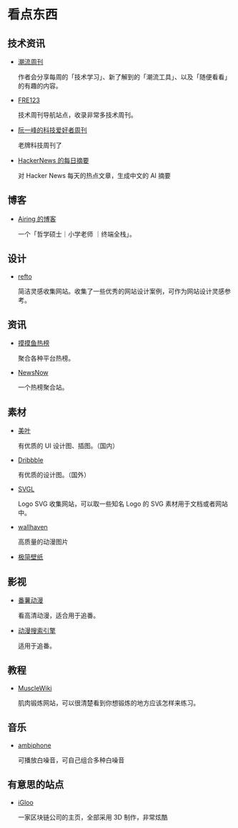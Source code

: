 # 看点东西

## 技术资讯

- [潮流周刊](https://weekly.tw93.fun/)

  作者会分享每周的「技术学习」、新了解到的「潮流工具」、以及「随便看看」的有趣的内容。

- [FRE123](https://www.fre123.com/weeklyhub/)

  技术周刊导航站点，收录非常多技术周刊。

- [阮一峰的科技爱好者周刊](https://www.ruanyifeng.com/blog/)

  老牌科技周刊了

- [HackerNews 的每日摘要](https://www.supertechfans.com/cn/)

  对 Hacker News 每天的热点文章，生成中文的 AI 摘要

## 博客

- [Airing 的博客](https://blog.ursb.me/)

  一个「哲学硕士｜小学老师 ｜终端全栈」。

## 设计

- [refto](https://refto.one/)

  简洁灵感收集网站。收集了一些优秀的网站设计案例，可作为网站设计灵感参考。

## 资讯

- [摸摸鱼热榜](https://momoyu.cc/)

  聚合各种平台热榜。

- [NewsNow](https://newsnow.busiyi.world/)

  一个热榜聚合站。

## 素材

- [美叶](https://www.meiye.art/)

  有优质的 UI 设计图、插图。（国内）

- [Dribbble](https://dribbble.com/)

  有优质的设计图。（国外）

- [SVGL](https://svgl.vercel.app/)

  Logo SVG 收集网站，可以取一些知名 Logo 的 SVG 素材用于文档或者网站中。

- [wallhaven](https://wallhaven.cc)

  高质量的动漫图片

- [极简壁纸](https://bz.zzzmh.cn/index)

## 影视

- [番薯动漫](https://www.fanshudm.com/)

  看高清动漫，适合用于追番。

- [动漫搜索引擎](https://www.fre123.com/anime/s)

  适用于追番。

## 教程

- [MuscleWiki](https://musclewiki.com/)

  肌肉锻炼网站，可以很清楚看到你想锻炼的地方应该怎样来练习。

## 音乐

- [ambiphone](https://ambiph.one/)

  可播放白噪音，可自己组合多种白噪音

## 有意思的站点

- [iGloo](https://www.igloo.inc/)

  一家区块链公司的主页，全部采用 3D 制作，非常炫酷
